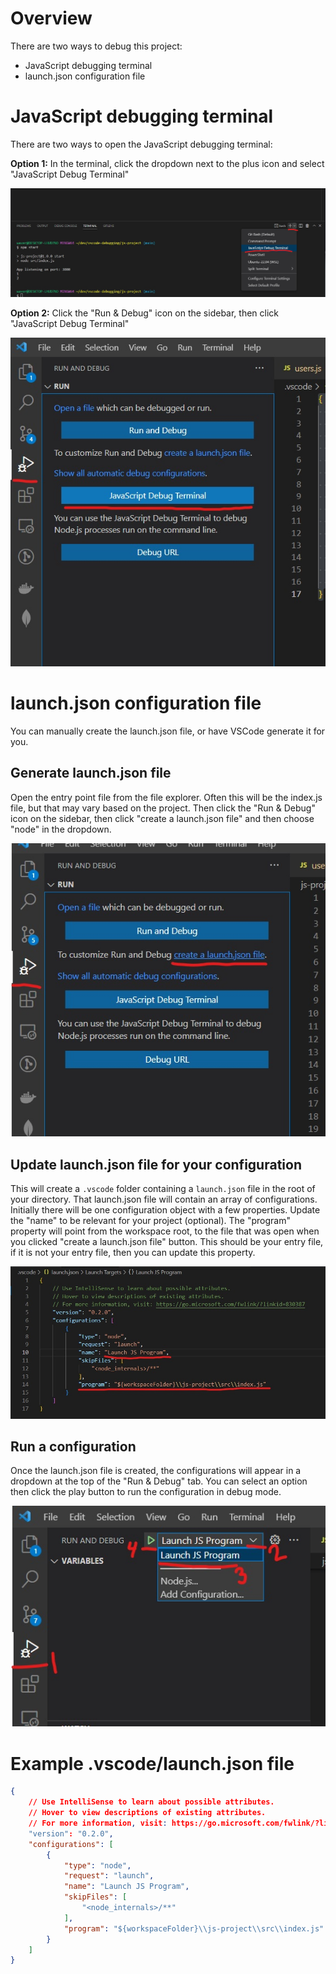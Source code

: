 # Overview

There are two ways to debug this project: 
- JavaScript debugging terminal
- launch.json configuration file

# JavaScript debugging terminal

There are two ways to open the JavaScript debugging terminal:

**Option 1:** In the terminal, click the dropdown next to the plus icon and select "JavaScript Debug Terminal"

![screenshot showing how to open js debugging terminal](./images/js-debugging-terminal.jpg)

**Option 2:** Click the "Run & Debug" icon on the sidebar, then click "JavaScript Debug Terminal"

![screenshot showing how to open js debugging terminal through run and debug menu](./images//run-and-debug-js-debug-terminal.jpg)

# launch.json configuration file

You can manually create the launch.json file, or have VSCode generate it for you.

## Generate launch.json file

Open the entry point file from the file explorer. Often this will be the index.js file, but that may vary based on the project. Then click the "Run & Debug" icon on the sidebar, then click "create a launch.json file" and then choose "node" in the dropdown.

![screenshot showing how to have VSCode generate the launch.json file](./images/create-a-launch-json-file.jpg)

## Update launch.json file for your configuration

This will create a `.vscode` folder containing a `launch.json` file in the root of your directory. That launch.json file will contain an array of configurations. Initially there will be one configuration object with a few properties. Update the "name" to be relevant for your project (optional). The "program" property will point from the workspace root, to the file that was open when you clicked "create a launch.json file" button. This should be your entry file, if it is not your entry file, then you can update this property.

![screenshot showing example launch.json file](./images/launch-json-file.jpg)

## Run a configuration

Once the launch.json file is created, the configurations will appear in a dropdown at the top of the "Run & Debug" tab. You can select an option then click the play button to run the configuration in debug mode.

![screenshot showing launch configuration dropdown](./images/launch-js-project.jpg)

# Example .vscode/launch.json file
```json
{
    // Use IntelliSense to learn about possible attributes.
    // Hover to view descriptions of existing attributes.
    // For more information, visit: https://go.microsoft.com/fwlink/?linkid=830387
    "version": "0.2.0",
    "configurations": [
        {
            "type": "node",
            "request": "launch",
            "name": "Launch JS Program",
            "skipFiles": [
                "<node_internals>/**"
            ],
            "program": "${workspaceFolder}\\js-project\\src\\index.js"
        }
    ]
}
```
